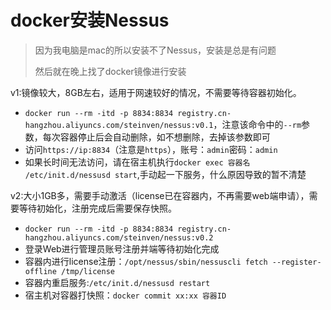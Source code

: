 # docker安装Nessus

> 因为我电脑是mac的所以安装不了Nessus，安装是总是有问题
>
> 然后就在晚上找了docker镜像进行安装

v1:镜像较大，8GB左右，适用于网速较好的情况，不需要等待容器初始化。

- `docker run --rm -itd -p 8834:8834 registry.cn-hangzhou.aliyuncs.com/steinven/nessus:v0.1`，注意该命令中的`--rm`参数，每次容器停止后会自动删除，如不想删除，去掉该参数即可
- 访问`https://ip:8834`（注意是`https`），账号：`admin`密码：`admin`
- 如果长时间无法访问，请在宿主机执行`docker exec 容器名 /etc/init.d/nessusd start`,手动起一下服务，什么原因导致的暂不清楚

v2:大小1GB多，需要手动激活（license已在容器内，不再需要web端申请），需要等待初始化，注册完成后需要保存快照。

- `docker run --rm -itd -p 8834:8834 registry.cn-hangzhou.aliyuncs.com/steinven/nessus:v0.2`
- 登录Web进行管理员账号注册并端等待初始化完成
- 容器内进行license注册：`/opt/nessus/sbin/nessuscli fetch --register-offline /tmp/license`
- 容器内重启服务:`/etc/init.d/nessusd restart`
- 宿主机对容器打快照：`docker commit xx:xx 容器ID`

